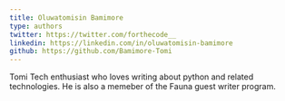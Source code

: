 ```yaml
---
title: Oluwatomisin Bamimore
type: authors
twitter: https://twitter.com/forthecode__
linkedin: https://linkedin.com/in/oluwatomisin-bamimore
github: https://github.com/Bamimore-Tomi
---
```

Tomi Tech enthusiast who loves writing about python and related technologies. He is also a memeber of the Fauna guest writer program.
